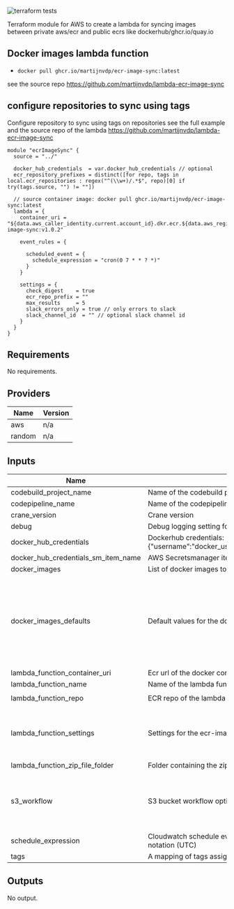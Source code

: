 ![terraform tests](https://github.com/martijnvdp/terraform-ecr-image-sync/actions/workflows/terraform.yml/badge.svg)

Terraform module for AWS to create a lambda for syncing images <br>
between private aws/ecr and public ecrs like dockerhub/ghcr.io/quay.io
## Docker images lambda function

- `docker pull ghcr.io/martijnvdp/ecr-image-sync:latest`

see the source repo https://github.com/martijnvdp/lambda-ecr-image-sync

## configure repositories to sync using tags

Configure repository to sync using tags on repositories
see the full example and the source repo of the lambda 
https://github.com/martijnvdp/lambda-ecr-image-sync


```hcl
module "ecrImageSync" {
  source = "../"

  docker_hub_credentials  = var.docker_hub_credentials // optional
  ecr_repository_prefixes = distinct([for repo, tags in local.ecr_repositories : regex("^(\\w+)/.*$", repo)[0] if try(tags.source, "") != ""])

  // source container image: docker pull ghcr.io/martijnvdp/ecr-image-sync:latest
  lambda = {
    container_uri = "${data.aws_caller_identity.current.account_id}.dkr.ecr.${data.aws_region.current.name}.amazonaws.com/images/ecr-image-sync:v1.0.2"

    event_rules = {

      scheduled_event = {
        schedule_expression = "cron(0 7 * * ? *)"
      }
    }

    settings = {
      check_digest    = true
      ecr_repo_prefix = ""
      max_results     = 5
      slack_errors_only = true // only errors to slack
      slack_channel_id  = "" // optional slack channel id
    }
  }
}

```
<!--- BEGIN_TF_DOCS --->
## Requirements

No requirements.

## Providers

| Name | Version |
|------|---------|
| aws | n/a |
| random | n/a |

## Inputs

| Name | Description | Type | Default | Required |
|------|-------------|------|---------|:--------:|
| codebuild\_project\_name | Name of the codebuild project | `string` | `"ecr-image-sync"` | no |
| codepipeline\_name | Name of the codepipeline | `string` | `"ecr-image-sync"` | no |
| crane\_version | Crane version | `string` | `"v0.11.0"` | no |
| debug | Debug logging setting for the lambda | `bool` | `false` | no |
| docker\_hub\_credentials | Dockerhub credentials: {"username":"docker\_username","password":"docker\_password"} | `string` | `null` | no |
| docker\_hub\_credentials\_sm\_item\_name | AWS Secretsmanager item name for dockerhub credentials | `string` | `"docker-hub-ecr-image-sync"` | no |
| docker\_images | List of docker images to sync from Docker Hub to ECR | `any` | `null` | no |
| docker\_images\_defaults | Default values for the docker images variable | <pre>object({<br>    image_name     = string<br>    repo_prefix    = string<br>    include_regexp = string<br>    include_tags   = list(string)<br>    exclude_regexp = string<br>    exclude_tags   = list(string)<br>    max_results    = number<br>  })</pre> | <pre>{<br>  "exclude_regexp": null,<br>  "exclude_tags": [],<br>  "image_name": null,<br>  "include_regexp": null,<br>  "include_tags": [],<br>  "max_results": null,<br>  "repo_prefix": null<br>}</pre> | no |
| lambda\_function\_container\_uri | Ecr url of the docker container for the lambda function | `string` | `null` | no |
| lambda\_function\_name | Name of the lambda function | `string` | `"ecr-image-sync"` | no |
| lambda\_function\_repo | ECR repo of the lambda function container image | `string` | `"/base/infra/ccvhosting/ecr-image-sync"` | no |
| lambda\_function\_settings | Settings for the ecr-image-sync function | <pre>object({<br>    check_digest    = bool<br>    ecr_repo_prefix = string<br>    max_results     = number<br>  })</pre> | `null` | no |
| lambda\_function\_zip\_file\_folder | Folder containing the zip file for the lambda function | `string` | `"dist"` | no |
| s3\_workflow | S3 bucket workflow options | <pre>object({<br>    bucket        = optional(string, "ecr-image-sync")<br>    create_bucket = optional(bool, true)<br>    enabled       = optional(bool, true)<br>  })</pre> | `{}` | no |
| schedule\_expression | Cloudwatch schedule event for the image synchronization in cron notation (UTC) | `string` | `"cron(0 6 * * ? *)"` | no |
| tags | A mapping of tags assigned to the resources | `map(string)` | `null` | no |

## Outputs

No output.

<!--- END_TF_DOCS --->
